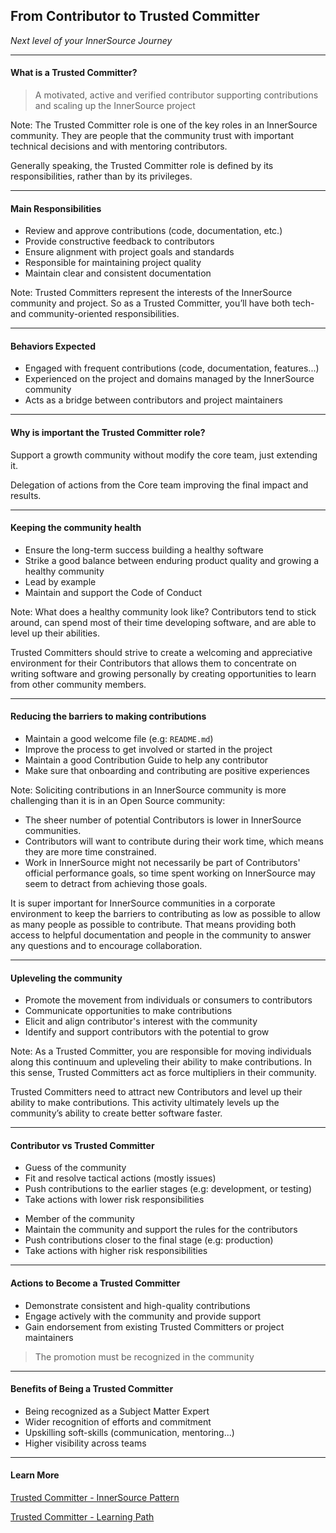 <!-- markdownlint-disable -->
## From Contributor to Trusted Committer

*Next level of your InnerSource Journey*

------

#### What is a Trusted Committer?

> A motivated, active and verified contributor supporting contributions and scaling up the InnerSource project

Note:
The Trusted Committer role is one of the key roles in an InnerSource community.
They are people that the community trust with important technical decisions and with mentoring contributors.

Generally speaking, the Trusted Committer role is defined by its responsibilities, rather than by its privileges.

---

#### Main Responsibilities

- Review and approve contributions (code, documentation, etc.)
- Provide constructive feedback to contributors
- Ensure alignment with project goals and standards
- Responsible for maintaining project quality
- Maintain clear and consistent documentation

Note:
Trusted Committers represent the interests of the InnerSource community and project.
So as a Trusted Committer, you’ll have both tech- and community-oriented responsibilities.

---

#### Behaviors Expected

- Engaged with frequent contributions (code, documentation, features...)
- Experienced on the project and domains managed by the InnerSource community
- Acts as a bridge between contributors and project maintainers

------

#### Why is important the Trusted Committer role?

Support a growth community without modify the core team, just extending it.

Delegation of actions from the Core team improving the final impact and results.

---

#### Keeping the community health

- Ensure the long-term success building a healthy software
- Strike a good balance between enduring product quality and growing a healthy community
- Lead by example
- Maintain and support the Code of Conduct

Note:
What does a healthy community look like? Contributors tend to stick around, can spend most of their time developing software, and are able to level up their abilities.

Trusted Committers should strive to create a welcoming and appreciative environment for their Contributors that allows them to concentrate on writing software and growing personally by creating opportunities to learn from other community members.

---

#### Reducing the barriers to making contributions

* Maintain a good welcome file (e.g: `README.md`)
* Improve the process to get involved or started in the project
* Maintain a good Contribution Guide to help any contributor
* Make sure that onboarding and contributing are positive experiences

Note:
Soliciting contributions in an InnerSource community is more challenging than it is in an Open Source community:

- The sheer number of potential Contributors is lower in InnerSource communities.
- Contributors will want to contribute during their work time, which means they are more time constrained.
- Work in InnerSource might not necessarily be part of Contributors' official performance goals, so time spent working on InnerSource may seem to detract from achieving those goals.

It is super important for InnerSource communities in a corporate environment to keep the barriers to contributing as low as possible to allow as many people as possible to contribute.
That means providing both access to helpful documentation and people in the community to answer any questions and to encourage collaboration.

---

#### Upleveling the community

- Promote the movement from individuals or consumers to contributors
- Communicate opportunities to make contributions
- Elicit and align contributor's interest with the community
- Identify and support contributors with the potential to grow

Note:
As a Trusted Committer, you are responsible for moving individuals along this continuum and upleveling their ability to make contributions. In this sense, Trusted Committers act as force multipliers in their community.

Trusted Committers need to attract new Contributors and level up their ability to make contributions.
This activity ultimately levels up the community’s ability to create better software faster.

------

#### Contributor vs Trusted Committer

<div class="left">

* Guess of the community
* Fit and resolve tactical actions (mostly issues)
* Push contributions to the earlier stages (e.g: development, or testing)
* Take actions with lower risk responsibilities
</div>

<div class="right">

* Member of the community
* Maintain the community and support the rules for the contributors
* Push contributions closer to the final stage (e.g: production)
* Take actions with higher risk responsibilities
</div>

------

#### Actions to Become a Trusted Committer

- Demonstrate consistent and high-quality contributions
- Engage actively with the community and provide support
- Gain endorsement from existing Trusted Committers or project maintainers

> The promotion must be recognized in the community

------

#### Benefits of Being a Trusted Committer

- Being recognized as a Subject Matter Expert
- Wider recognition of efforts and commitment
- Upskilling soft-skills (communication, mentoring...)
- Higher visibility across teams

------

#### Learn More

[Trusted Committer - InnerSource Pattern](https://patterns.innersourcecommons.org/p/trusted-committer)

[Trusted Committer - Learning Path](https://innersourcecommons.org/learn/learning-path/trusted-committer/)
